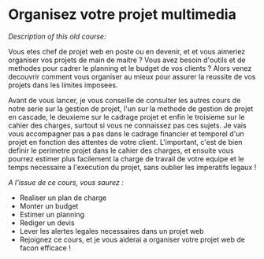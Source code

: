 # Organisez votre projet multimedia 

*Description of this old course:*

Vous etes chef de projet web en poste ou en devenir, et  et vous aimeriez organiser vos projets de main de maitre ? Vous avez besoin d'outils et de methodes pour cadrer le planning et le budget de vos clients ? Alors venez decouvrir comment vous organiser au mieux pour assurer la reussite de vos projets dans les limites imposees. 

Avant de vous lancer, je vous conseille de consulter les autres cours de notre serie sur la gestion de projet, l'un sur la methode de gestion de projet en cascade, le deuxieme sur le cadrage projet et enfin le troisieme sur le cahier des charges, surtout si vous ne connaissez pas ces sujets.
Je vais vous accompagner pas a pas dans le cadrage financier et temporel d'un projet en fonction des attentes de votre client. L'important, c'est de bien definir le perimetre projet dans le cahier des charges, et ensuite vous pourrez estimer plus facilement la charge de travail de votre equipe et le temps necessaire a l'execution du projet, sans oublier les imperatifs legaux !

*A l'issue de ce cours, vous saurez :*

* Realiser un plan de charge
* Monter un budget
* Estimer un planning
* Rediger un devis
* Lever les alertes legales necessaires dans un projet web
* Rejoignez ce cours, et je vous aiderai a organiser votre projet web de facon efficace !